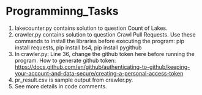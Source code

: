 # Programminng_Tasks
1. lakecounter.py contains solution to question Count of Lakes.
2. crawler.py contains solution to question Crawl Pull Requests.
   Use these commands to install the libraries before executing the program:
   pip install requests, 
   pip install bs4, 
   pip install pygithub
3. In crawler.py: Line 36, change the github token here before running the program. How to generate github token: https://docs.github.com/en/github/authenticating-to-github/keeping-your-account-and-data-secure/creating-a-personal-access-token
4. pr_result.csv is sample output from crawler.py.
5. See more details in code comments.
